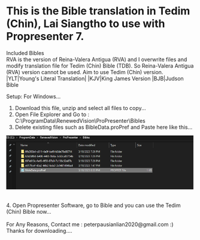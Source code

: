 <h1>This is the Bible translation in Tedim (Chin), Lai Siangtho to use with Propresenter 7. </h1>

<p>Included Bibles</br>
RVA is the version of Reina-Valera Antigua (RVA) and I overwrite files and modify translation file for Tedim (Chin) Bible (TDB). So Reina-Valera Antigua (RVA) version cannot be used. Aim to use Tedim (Chin) version.
|YLT|Young's Literal Translation|
|KJV|King James Version
|BJB|Judson Bible
</p>
<p>
Setup:
For Windows...

1. Download this file, unzip and select all files to copy...
2. Open File Explorer and Go to : C:\ProgramData\RenewedVision\ProPresenter\Bibles
3. Delete existing files such as BibleData.proPref and Paste here like this...</br>
<p align="left">
  <img src="/Screenshot 2023-03-18 220546.png" width="500" alt="Screenshot of Bibles folder to copy">
</p></br>
4. Open Propresenter Software, go to Bible and you can use the Tedim (Chin) Bible now...
</br></br>
For Any Reasons, Contact me : peterpausianlian2020@gmail.com :) </br> Thanks for downloading....
</p>
